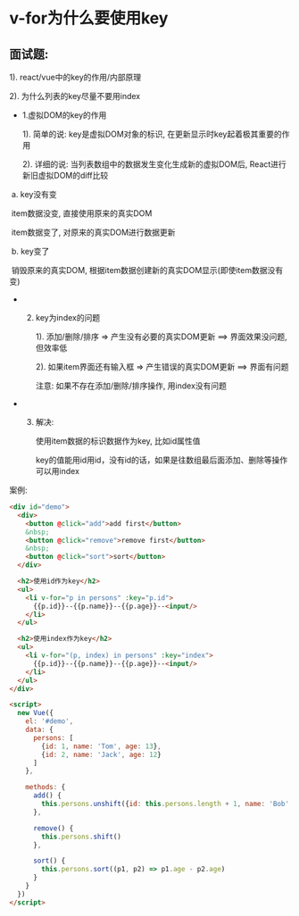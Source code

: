 # v-for为什么要使用key

## 面试题:

1). react/vue中的key的作用/内部原理



2). 为什么列表的key尽量不要用index





- 1.虚拟DOM的key的作用

   1). 简单的说: key是虚拟DOM对象的标识, 在更新显示时key起着极其重要的作用

   2). 详细的说: 当列表数组中的数据发生变化生成新的虚拟DOM后, React进行新旧虚拟DOM的diff比较

​     a. key没有变

​       item数据没变, 直接使用原来的真实DOM

​       item数据变了, 对原来的真实DOM进行数据更新

​     b. key变了

​       销毁原来的真实DOM, 根据item数据创建新的真实DOM显示(即使item数据没有变)

- 2. key为index的问题

     1). 添加/删除/排序 => 产生没有必要的真实DOM更新 ==> 界面效果没问题, 但效率低

     2). 如果item界面还有输入框 => 产生错误的真实DOM更新 ==> 界面有问题

     注意: 如果不存在添加/删除/排序操作, 用index没有问题

- 3. 解决:

     使用item数据的标识数据作为key, 比如id属性值

     key的值能用id用id，没有id的话，如果是往数组最后面添加、删除等操作可以用index

案例:



```html
<div id="demo">
  <div>
    <button @click="add">add first</button>
    &nbsp;
    <button @click="remove">remove first</button>
    &nbsp;
    <button @click="sort">sort</button>
  </div>

  <h2>使用id作为key</h2>
  <ul>
    <li v-for="p in persons" :key="p.id">
      {{p.id}}--{{p.name}}--{{p.age}}--<input/>
    </li>
  </ul>

  <h2>使用index作为key</h2>
  <ul>
    <li v-for="(p, index) in persons" :key="index">
      {{p.id}}--{{p.name}}--{{p.age}}--<input/>
    </li>
  </ul>
</div>
```

```html
<script>
  new Vue({
    el: '#demo',
    data: {
      persons: [
        {id: 1, name: 'Tom', age: 13},
        {id: 2, name: 'Jack', age: 12}
      ]
    },

    methods: {
      add() {
        this.persons.unshift({id: this.persons.length + 1, name: 'Bob', age: 14})
      },

      remove() {
        this.persons.shift()
      },

      sort() {
        this.persons.sort((p1, p2) => p1.age - p2.age)
      }
    }
  })
</script>
```

